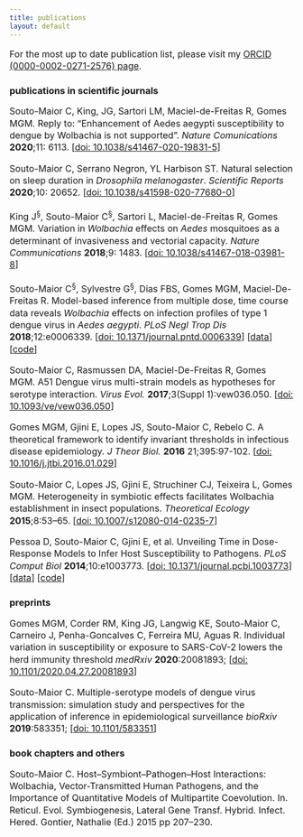 ```yaml
---
title: publications
layout: default
---
```


For the most up to date publication list, please visit my [ORCID (0000-0002-0271-2576) page](https://orcid.org/0000-0002-0271-2576).

<style>
p {
    font-size: 12pt;
    line-height: 16pt;
}
 </style>

### publications in scientific journals

Souto-Maior C, King, JG, Sartori LM, Maciel-de-Freitas R, Gomes MGM. Reply to: “Enhancement of Aedes aegypti susceptibility to dengue by Wolbachia is not supported”. _Nature Comunications_ **2020**;11: 6113.
[[doi: 10.1038/s41467-020-19831-5](https://doi.org/10.1038/s41467-020-19831-5)]

Souto-Maior C, Serrano Negron, YL Harbison ST. Natural selection on sleep duration in _Drosophila melanogaster_. _Scientific Reports_ **2020**;10: 20652.
[[doi: 10.1038/s41598-020-77680-0](https://doi.org/10.1038/s41598-020-77680-0)]

King J<sup>§</sup>, Souto-Maior C<sup>§</sup>, Sartori L, Maciel-de-Freitas R, Gomes MGM.
Variation in _Wolbachia_ effects on _Aedes_ mosquitoes as a determinant of invasiveness and vectorial capacity.
_Nature Communications_ **2018**;9: 1483.
[[doi: 10.1038/s41467-018-03981-8](https://doi.org/10.1038/s41467-018-03981-8)]
<!-- [doi: 10.xxxx/](https://doi.org/) -->

Souto-Maior C<sup>§</sup>, Sylvestre G<sup>§</sup>, Dias FBS, Gomes MGM, Maciel-De-Freitas R.
Model-based inference from multiple dose, time course data reveals _Wolbachia_ effects on infection profiles of type 1 dengue virus in _Aedes aegypti_.
_PLoS Negl Trop Dis_ **2018**;12:e0006339.
[[doi: 10.1371/journal.pntd.0006339](https://doi.org/10.1371/journal.pntd.0006339)]
[[data](https://zenodo.org/record/1187178#.Wrudv5PwYTQ)]
[[code](https://github.com/caesoma/model-based-inference-denv1-wmel-aegypti/)]

Souto-Maior C, Rasmussen DA,  Maciel-De-Freitas R, Gomes MGM.
A51 Dengue virus multi-strain models as hypotheses for serotype interaction.
_Virus Evol._ **2017**;3(Suppl 1):vew036.050.
[[doi: 10.1093/ve/vew036.050](https://doi.org/10.1093/ve/vew036.050)]

Gomes MGM, Gjini E, Lopes JS, Souto-Maior C, Rebelo C.
A theoretical framework to identify invariant thresholds in infectious disease epidemiology.
_J Theor Biol._ **2016** 21;395:97-102.
[[doi: 10.1016/j.jtbi.2016.01.029](https://dx.doi.org/10.1016/j.jtbi.2016.01.029)]

Souto-Maior C, Lopes JS, Gjini E, Struchiner CJ, Teixeira L, Gomes MGM.
Heterogeneity in symbiotic effects facilitates Wolbachia establishment in insect populations.
_Theoretical Ecology_ **2015**;8:53–65.
[[doi:  10.1007/s12080-014-0235-7](https://dx.doi.org/10.1007/s12080-014-0235-7)]

Pessoa D, Souto-Maior C, Gjini E, et al.
Unveiling Time in Dose-Response Models to Infer Host Susceptibility to Pathogens.
_PLoS Comput Biol_ **2014**;10:e1003773.
[[doi: 10.1371/journal.pcbi.1003773](https://dx.doi.org/10.1371/journal.pcbi.1003773)]
[[data](https://doi.org/10.1371/journal.pcbi.1003773.s001)]
[[code](https://github.com/dpessoaIGC/Dose-Invariant_Susceptibility_Estimator)]

### preprints
Gomes MGM, Corder RM, King JG, Langwig KE, Souto-Maior C, Carneiro J, Penha-Goncalves C,  Ferreira MU, Aguas R.
Individual variation in susceptibility or exposure to SARS-CoV-2 lowers the herd immunity threshold
_medRxiv_ **2020**:20081893; [[doi: 10.1101/2020.04.27.20081893](https://doi.org/10.1101/2020.04.27.20081893)]

Souto-Maior C. Multiple-serotype models of dengue virus transmission: simulation study and perspectives for the application of inference in epidemiological surveillance
_bioRxiv_ **2019**:583351; [[doi: 10.1101/583351](https://doi.org/10.1101/583351)]

### book chapters and others
Souto-Maior C.
Host–Symbiont–Pathogen–Host Interactions: Wolbachia, Vector-Transmitted Human Pathogens, and the Importance of Quantitative Models of Multipartite Coevolution.
In. Reticul. Evol. Symbiogenesis, Lateral Gene Transf. Hybrid. Infect. Hered. Gontier, Nathalie (Ed.) 2015 pp 207–230.
